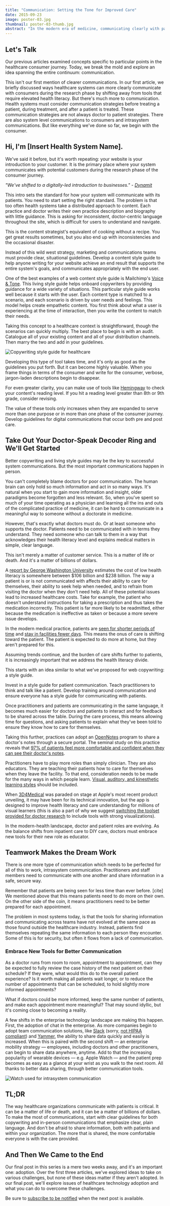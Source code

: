 ```yaml
---
title: "Communication: Setting the Tone for Improved Care"
date: 2015-09-23
image: poster-03.jpg
thumbnail: poster-03-thumb.jpg
abstract: "In the modern era of medicine, communicating clearly with patients and within a system is critical. Using digital tools and a broader view of the clinician's role, we can start to set the right communication standards and begin to address issues with health literacy."
---
```


## Let's Talk

Our previous articles examined concepts specific to particular points in the healthcare consumer journey. Today, we break the mold and explore an idea spanning the entire continuum: communication.

This isn't our first mention of clearer communications. In our first article, we briefly discussed ways healthcare systems can more clearly communicate with consumers during the research phase by shifting away from tools that require elevated health literacy. But there's much more to communication. Health systems must consider communication strategies before treating a patient, during treatment, and after a patient is treated. These communication strategies are not always doctor to patient strategies. There are also system level communications to consumers and intrasystem communications. But like everything we've done so far, we begin with the consumer.

## Hi, I'm [Insert Health System Name].

We've said it before, but it's worth repeating: your website is your introduction to your customer. It is the primary place where your system communicates with potential customers during the research phase of the consumer journey.

_"We've shifted to a digitally-led introduction to businesses." - <a href="http://healthcare.dynamit.com/article/introduction">Dynamit</a>_

This intro sets the standard for how your system will communicate with its patients. You need to start setting the right standard. The problem is that too often health systems take a distributed approach to content. Each practice and doctor writes their own practice description and biography with little guidance. This is asking for inconsistent, doctor-centric language throughout the site, which is difficult for users to understand and navigate.

This is the content strategist's equivalent of cooking without a recipe. You get great results sometimes, but you also end up with inconsistencies and the occasional disaster.

Instead of this wild west strategy, marketing and communications teams must provide clear, situational guidelines. Develop a content style guide to help anyone writing for your website achieve an end result that supports the entire system's goals, and communicates appropriately with the end user.

One of the best examples of a web content style guide is Mailchimp's <a href="http://voiceandtone.com/" target="\_blank">Voice & Tone</a>. This living style guide helps onboard copywriters by providing guidance for a wide variety of situations. This particular style guide works well because it starts with the user. Each content type is matched to a scenario, and each scenario is driven by user needs and feelings. This model helps create empathetic content. You first think about what a user is experiencing at the time of interaction, then you write the content to match their needs.

Taking this concept to a healthcare context is straightforward, though the scenarios can quickly multiply. The best place to begin is with an audit. Catalogue all of your existing content and all of your distribution channels. Then marry the two and add in your guidelines.

![Copywriting style guide for healthcare](/assets/images/style-guide.jpg)

Developing this type of tool takes time, and it's only as good as the guidelines you put forth. But it can become highly valuable. When you frame things in terms of the consumer and write for the consumer, verbose, jargon-laden descriptions begin to disappear.

For even greater clarity, you can make use of tools like <a href="http://www.hemingwayapp.com/" target="\_blank">Hemingway</a> to check your content's reading level. If you hit a reading level greater than 8th or 9th grade, consider revising.

The value of these tools only increases when they are expanded to serve more than one purpose or in more than one phase of the consumer journey. Develop guidelines for digital communications that occur both pre and post care.

## Take Out Your Doctor-Speak Decoder Ring and We'll Get Started

Better copywriting and living style guides may be the key to successful system communications. But the most important communications happen in person.

You can't completely blame doctors for poor communication. The human brain can only hold so much information and act in so many ways. It's natural when you start to gain more information and insight, older paradigms become forgotten and less relevant. So, when you've spent so much of your time operating as a physician and learning all the ins and outs of the complicated practice of medicine, it can be hard to communicate in a meaningful way to someone without a doctorate in medicine.

However, that's exactly what doctors must do. Or at least someone who supports the doctor. Patients need to be communicated with in terms they understand. They need someone who can talk to them in a way that acknowledges their health literacy level and explains medical matters in simple, clear language.

This isn't merely a matter of customer service. This is a matter of life or death. And it's a matter of billions of dollars.

A <a href="http://publichealth.gwu.edu/departments/healthpolicy/CHPR/downloads/LowHealthLiteracyReport10_4_07.pdf" target="\_blank">report by George Washington University</a> estimates the cost of low health literacy is somewhere between $106 billion and $238 billion. The way a patient is or is not communicated with affects their ability to care for themselves, their ability to seek help when needed, and to refrain from visiting the doctor when they don't need help. All of these potential issues lead to increased healthcare costs. Take for example, the patient who doesn't understand instructions for taking a prescription and thus takes the medication incorrectly. This patient is far more likely to be readmitted, either because the medication is ineffective as taken or because a more severe issue develops.

In the modern medical practice, patients are <a href="http://khn.org/news/15-minute-doctor-visits/" target="\_blank">seen for shorter periods of time</a> and <a href="http://www.apta.org/PTinMotion/News/2014/10/8/HospitalizationStudyHCUP/" target="\_blank">stay in facilities fewer days</a>. This means the onus of care is shifting toward the patient. The patient is expected to do more at home, but they aren't prepared for this.

Assuming trends continue, and the burden of care shifts further to patients, it is increasingly important that we address the health literacy divide.

This starts with an idea similar to what we've proposed for web copywriting: a style guide.

Invest in a style guide for patient communication. Teach practitioners to think and talk like a patient. Develop training around communication and ensure everyone has a style guide for communicating with patients.  

Once practitioners and patients are communicating in the same language, it becomes much easier for doctors and patients to interact and for feedback to be shared across the table. During the care process, this means allowing time for questions, and asking patients to explain what they've been told to ensure they know how to care for themselves.

Taking this further, practices can adopt an <a href="http://www.myopennotes.org/" target="\_blank">OpenNotes</a> program to share a doctor's notes through a secure portal. The seminal study on this practice reveals that <a href="http://annals.org/article.aspx?articleid=1363511" target="\_blank">97% of patients feel more comfortable and confident when they can see their doctor's notes</a>.

Practitioners have to play more roles than simply clinician. They are also educators. They are teaching their patients how to care for themselves when they leave the facility. To that end, consideration needs to be made for the many ways in which people learn. <a href="http://www.jcu.edu.au/wiledpack/modules/fsl/JCU_090460.html" target="\_blank">Visual, auditory, and kinesthetic learning styles</a> should be included.

When <a href="http://www.3d4medical.com/splash/" target="\_blank">3D4Medical</a> was paraded on stage at Apple's most recent product unveiling, it may have been for its technical innovation, but the app is designed to improve health literacy and care understanding for millions of visual learners (this is also a part of why we suggest <a href="http://healthcare.dynamit.com/article/relationships-finding-the-right-doctor/">switching the toolset provided for doctor research</a> to include tools with strong visualizations).

In the modern-health landscape, doctor and patient roles are evolving. As the balance shifts from inpatient care to DIY care, doctors must embrace new tools for their new role as educator.

## Teamwork Makes the Dream Work

There is one more type of communication which needs to be perfected for all of this to work, intrasystem communication. Practitioners and staff members need to communicate with one another and share information in a safe, secure way.

Remember that patients are being seen for less time than ever before. [cite] We mentioned above that this means patients need to do more on their own. On the other side of the coin, it means practitioners need to be better prepared for each appointment.

The problem in most systems today, is that the tools for sharing information and communicating across teams have not evolved at the same pace as those found outside the healthcare industry. Instead, patients find themselves repeating the same information to each person they encounter. Some of this is for security, but often it flows from a lack of communication.

### Embrace New Tools for Better Communication

As a doctor runs from room to room, appointment to appointment, can they be expected to fully review the case history of the next patient on their schedule? If they were, what would this do to the overall patient experience? Is it worth making all patients wait longer, or to reduce the number of appointments that can be scheduled, to hold slightly more informed appointments?

What if doctors could be more informed, keep the same number of patients, and make each appointment more meaningful? That may sound idyllic, but it's coming close to becoming a reality.

A few shifts in the enterprise technology landscape are making this happen. First, the adoption of chat in the enterprise. As more companies begin to adopt team communication solutions, like <a href="https://slack.com/" target="\_blank">Slack</a> (sorry, <a href="https://twitter.com/SlackHQ/status/572507701734998017" target="\_blank">not HIPAA compliant</a>) and <a href="https://www.yammer.com/" target="\_blank">Yammer</a>, the ability to share data quickly and easily is increased. When this is paired with the second shift — an enterprise mobility strategy — employees, including doctors and other practitioners, can begin to share data anywhere, anytime. Add to that the increasing popularity of wearable devices — e.g. Apple Watch — and the patient prep becomes as easy as a glance at your wrist as you walk to the next room. All thanks to better data sharing, through better communication tools.

![Watch used for intrasystem communication](/assets/images/watch_illustration.jpg)

## TL;DR

The way healthcare organizations communicate with patients is critical. It can be a matter of life or death, and it can be a matter of billions of dollars. To make the most of communications, start with clear guidelines for both copywriting and in-person communications that emphasize clear, plain language. And don't be afraid to share information, both with patients and within your organization. The more that is shared, the more comfortable everyone is with the care provided.

## And Then We Came to the End

Our final post in this series is a mere two weeks away, and it's an important one: adoption. Over the first three articles, we've explored ideas to take on various challenges, but none of these ideas matter if they aren't adopted. In our final post, we'll explore issues of healthcare technology adoption and what you can do to overcome these challenges.

Be sure to <a href="http://dynamit.us1.list-manage.com/subscribe?u=a2efcfc6b4b404e84aca37fcd&id=8171c26a8e" target="\_blank">subscribe to be notified</a> when the next post is available.
